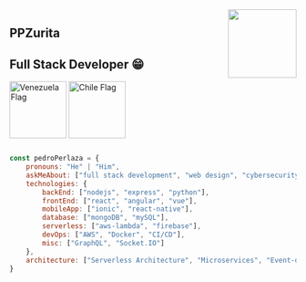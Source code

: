 <img align='right' src="https://media.giphy.com/media/M9gbBd9nbDrOTu1Mqx/giphy.gif" width="120">

## PPZurita
## Full Stack Developer 😁
<div>
  <img src="https://github.com/user-attachments/assets/fbdffc9b-e34f-4aef-bf7b-99325651ccef" alt="Venezuela Flag" width="100" style="display:inline-block; vertical-align:middle;"/>
  <img src="https://github.com/user-attachments/assets/61a7bd90-88f9-4d04-a4e8-ff8b48e45e0b" alt="Chile Flag" width="100" style="display:inline-block; vertical-align:middle;"/>
</div>





```javascript

const pedroPerlaza = {
    pronouns: "He" | "Him",
    askMeAbout: ["full stack development", "web design", "cybersecurity"],
    technologies: {
        backEnd: ["nodejs", "express", "python"],
        frontEnd: ["react", "angular", "vue"],
        mobileApp: ["ionic", "react-native"],
        database: ["mongoDB", "mySQL"],
        serverless: ["aws-lambda", "firebase"],
        devOps: ["AWS", "Docker", "CI/CD"],
        misc: ["GraphQL", "Socket.IO"]
    },
    architecture: ["Serverless Architecture", "Microservices", "Event-driven", "Single Page Applications", "Responsive Design"],
}
```


